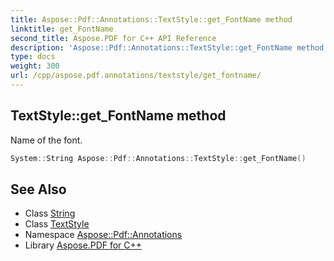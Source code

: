 ```yaml
---
title: Aspose::Pdf::Annotations::TextStyle::get_FontName method
linktitle: get_FontName
second_title: Aspose.PDF for C++ API Reference
description: 'Aspose::Pdf::Annotations::TextStyle::get_FontName method. Name of the font in C++.'
type: docs
weight: 300
url: /cpp/aspose.pdf.annotations/textstyle/get_fontname/
---
```

## TextStyle::get_FontName method


Name of the font.

```cpp
System::String Aspose::Pdf::Annotations::TextStyle::get_FontName()
```

## See Also

* Class [String](../../../system/string/)
* Class [TextStyle](../)
* Namespace [Aspose::Pdf::Annotations](../../)
* Library [Aspose.PDF for C++](../../../)
